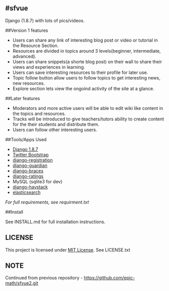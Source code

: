 #sfvue    
----

Django (1.8.7) with lots of pics/videos.

##Version 1 features

+ Users can share any link of interesting blog post or video or tutorial in the Resource Section.
+ Resources are divided in topics around 3 levels(beginner, intermediate, advanced).
+ Users can share snippets(a shorte blog post) on their wall to share their views and experiences in learning.
+ Users can save interesting resources to their profile for later use.
+ Topic follow button allow users to follow topics to get interesting news, new resources.
+ Explore section lets view the ongoind activity of the site at a glance.

##Later features

+ Moderators and more active users will be able to edit wiki like content in the topics and resources.
+ Tracks will be introduced to give teachers/tutors ability to create content for the their students and distribute them.
+ Users can follow other interesting users.


##Tools/Apps Used

+ [Django 1.8.7](https://www.djangoproject.com/)
+ [Twitter Bootstrap](http://getbootstrap.com/)
+ [django-registration](https://django-registration.readthedocs.org/en/latest/)
+ [django-guardian](https://github.com/lukaszb/django-guardian)
+ [django-braces](https://github.com/brack3t/django-braces/)
+ [django-ratings](https://github.com/dcramer/django-ratings/)
+ MySQL (sqlite3 for dev)
+ [django-haystack](http://haystacksearch.org/)
+ [elasticsearch](http://elasticsearch.org/)

*For full requirements, see requirment.txt*

##Install

See INSTALL.md for full installation instructions.

## LICENSE

This project is licensed under [MIT License](http://mit-license.org). See LICENSE.txt

## NOTE
Continued from previous repository - https://github.com/epic-math/sfvue2.git
